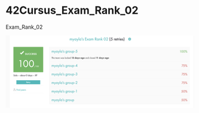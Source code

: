 # 42Cursus_Exam_Rank_02
Exam_Rank_02

![Exam Rank 02](https://github.com/mtalhaYAYLA/42Cursus_Exam_Rank_02/blob/main/myayla's%20Exam%20Rank%2002.png)
